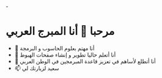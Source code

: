 -<h1> مرحبا 👋 أنا المبرج العربي</h1>
- 👀 أنا مهتم بعلوم الحاسوب و البرمجة
- 🌱 أنا أتعلم حاليا تطوير و إنشاء صفحات الهبوط
- 💞️ أنا أتطلع لأساهم في تعزيز قاعدة المبرمجين في الوطن العربي
- 📫 سعيد لزيارتك لي

